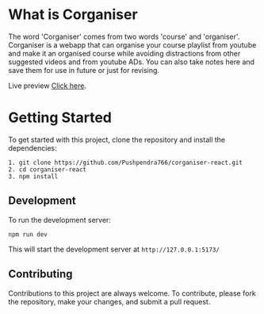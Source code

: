 # What is Corganiser

The word 'Corganiser' comes from two words 'course' and 'organiser'. Corganiser is a webapp that can organise your course playlist from youtube and make it an organised course while avoiding distractions from other suggested videos and from youtube ADs. You can also take notes here and save them for use in future or just for revising.

Live preview [Click here](https://corganiser.netlify.app/).

# Getting Started 

To get started with this project, clone the repository and install the dependencies:
```
1. git clone https://github.com/Pushpendra766/corganiser-react.git
2. cd corganiser-react
3. npm install
```

## Development

To run the development server:

 `npm run dev`

This will start the development server at `http://127.0.0.1:5173/`

## Contributing

Contributions to this project are always welcome. To contribute, please fork the repository, make your changes, and submit a pull request.

